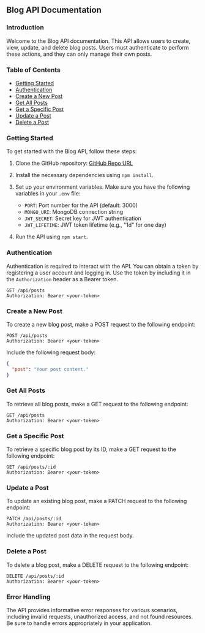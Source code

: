 ## Blog API Documentation

### Introduction

Welcome to the Blog API documentation. This API allows users to create, view, update, and delete blog posts. Users must authenticate to perform these actions, and they can only manage their own posts.

### Table of Contents

- [Getting Started](#getting-started)
- [Authentication](#authentication)
- [Create a New Post](#create-a-new-post)
- [Get All Posts](#get-all-posts)
- [Get a Specific Post](#get-a-specific-post)
- [Update a Post](#update-a-post)
- [Delete a Post](#delete-a-post)

### Getting Started

To get started with the Blog API, follow these steps:

1. Clone the GitHub repository: [GitHub Repo URL](link-to-your-github-repo)
2. Install the necessary dependencies using `npm install`.
3. Set up your environment variables. Make sure you have the following variables in your `.env` file:

   - `PORT`: Port number for the API (default: 3000)
   - `MONGO_URI`: MongoDB connection string
   - `JWT_SECRET`: Secret key for JWT authentication
   - `JWT_LIFETIME`: JWT token lifetime (e.g., "1d" for one day)

4. Run the API using `npm start`.

### Authentication

Authentication is required to interact with the API. You can obtain a token by registering a user account and logging in. Use the token by including it in the `Authorization` header as a Bearer token.

```http
GET /api/posts
Authorization: Bearer <your-token>
```

### Create a New Post

To create a new blog post, make a POST request to the following endpoint:

```http
POST /api/posts
Authorization: Bearer <your-token>
```

Include the following request body:

```json
{
  "post": "Your post content."
}
```

### Get All Posts

To retrieve all blog posts, make a GET request to the following endpoint:

```http
GET /api/posts
Authorization: Bearer <your-token>
```

### Get a Specific Post

To retrieve a specific blog post by its ID, make a GET request to the following endpoint:

```http
GET /api/posts/:id
Authorization: Bearer <your-token>
```

### Update a Post

To update an existing blog post, make a PATCH request to the following endpoint:

```http
PATCH /api/posts/:id
Authorization: Bearer <your-token>
```

Include the updated post data in the request body.

### Delete a Post

To delete a blog post, make a DELETE request to the following endpoint:

```http
DELETE /api/posts/:id
Authorization: Bearer <your-token>
```

### Error Handling

The API provides informative error responses for various scenarios, including invalid requests, unauthorized access, and not found resources. Be sure to handle errors appropriately in your application.

